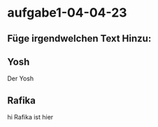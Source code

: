 # aufgabe1-04-04-23

## Füge irgendwelchen Text Hinzu:

## Yosh
Der Yosh

## Rafika 
hi Rafika ist hier